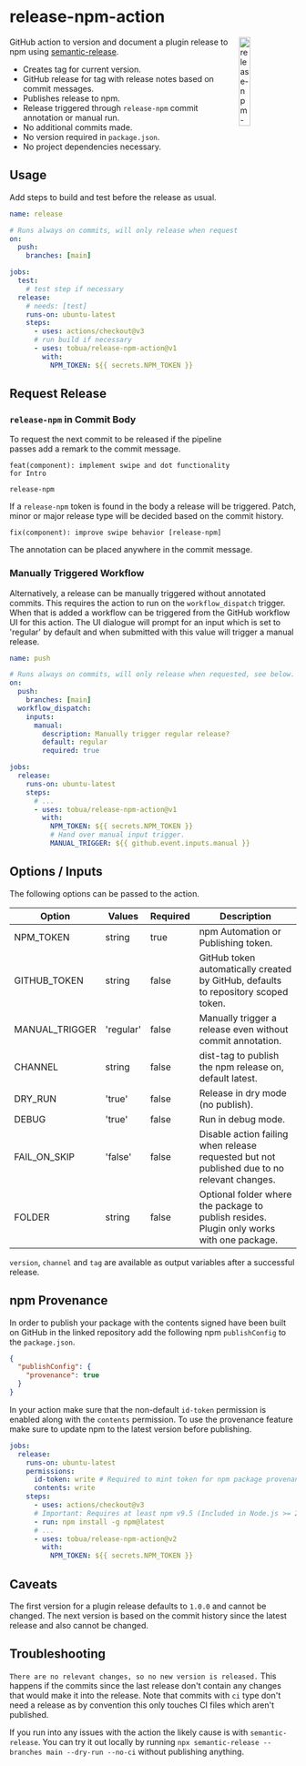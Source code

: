 # release-npm-action

<img align="right" src="https://github.com/tobua/release-npm-action/raw/main/logo.png" width="20%" alt="release-npm-action" />

GitHub action to version and document a plugin release to npm using [semantic-release](https://github.com/semantic-release/semantic-release).

- Creates tag for current version.
- GitHub release for tag with release notes based on commit messages.
- Publishes release to npm.
- Release triggered through `release-npm` commit annotation or manual run.
- No additional commits made.
- No version required in `package.json`.
- No project dependencies necessary.

## Usage

Add steps to build and test before the release as usual.

```yaml
name: release

# Runs always on commits, will only release when requested, see below.
on:
  push:
    branches: [main]

jobs:
  test:
    # test step if necessary
  release:
    # needs: [test]
    runs-on: ubuntu-latest
    steps:
      - uses: actions/checkout@v3
      # run build if necessary
      - uses: tobua/release-npm-action@v1
        with:
          NPM_TOKEN: ${{ secrets.NPM_TOKEN }}
```

## Request Release

### `release-npm` in Commit Body

To request the next commit to be released if the pipeline passes add a remark to the commit message.

```
feat(component): implement swipe and dot functionality for Intro

release-npm
```

If a `release-npm` token is found in the body a release will be triggered. Patch, minor or major release type will be decided based on the commit history.

```
fix(component): improve swipe behavior [release-npm]
```

The annotation can be placed anywhere in the commit message.

### Manually Triggered Workflow

Alternatively, a release can be manually triggered without annotated commits. This requires the action to run on the `workflow_dispatch` trigger. When that is added a workflow can be triggered from the GitHub workflow UI for this action. The UI dialogue will prompt for an input which is set to 'regular' by default and when submitted with this value will trigger a manual release.

```yaml
name: push

# Runs always on commits, will only release when requested, see below.
on:
  push:
    branches: [main]
  workflow_dispatch:
    inputs:
      manual:
        description: Manually trigger regular release?
        default: regular
        required: true

jobs:
  release:
    runs-on: ubuntu-latest
    steps:
      # ...
      - uses: tobua/release-npm-action@v1
        with:
          NPM_TOKEN: ${{ secrets.NPM_TOKEN }}
          # Hand over manual input trigger.
          MANUAL_TRIGGER: ${{ github.event.inputs.manual }}
```

## Options / Inputs

The following options can be passed to the action.

| Option         | Values    | Required | Description                                                                                 |
| -------------- | --------- | -------- | ------------------------------------------------------------------------------------------- |
| NPM_TOKEN      | string    | true     | npm Automation or Publishing token.                                                         |
| GITHUB_TOKEN   | string    | false    | GitHub token automatically created by GitHub, defaults to repository scoped token.          |
| MANUAL_TRIGGER | 'regular' | false    | Manually trigger a release even without commit annotation.                                  |
| CHANNEL        | string    | false    | dist-tag to publish the npm release on, default latest.                                     |
| DRY_RUN        | 'true'    | false    | Release in dry mode (no publish).                                                           |
| DEBUG          | 'true'    | false    | Run in debug mode.                                                                          |
| FAIL_ON_SKIP   | 'false'   | false    | Disable action failing when release requested but not published due to no relevant changes. |
| FOLDER         | string    | false    | Optional folder where the package to publish resides. Plugin only works with one package.   |

`version`, `channel` and `tag` are available as output variables after a successful release.

## npm Provenance

In order to publish your package with the contents signed have been built on GitHub in the linked repository add the following npm `publishConfig` to the `package.json`.

```json
{
  "publishConfig": {
    "provenance": true
  }
}
```

In your action make sure that the non-default `id-token` permission is enabled along with the `contents` permission. To use the provenance feature make sure to update npm to the latest version before publishing.

```yml
jobs:
  release:
    runs-on: ubuntu-latest
    permissions:
      id-token: write # Required to mint token for npm package provenance
      contents: write
    steps:
      - uses: actions/checkout@v3
      # Important: Requires at least npm v9.5 (Included in Node.js >= 20)
      - run: npm install -g npm@latest
      # ...
      - uses: tobua/release-npm-action@v2
        with:
          NPM_TOKEN: ${{ secrets.NPM_TOKEN }}
```

## Caveats

The first version for a plugin release defaults to `1.0.0` and cannot be changed. The next version is based on the commit history since the latest release and also cannot be changed.

## Troubleshooting

`There are no relevant changes, so no new version is released.` This happens if the commits since the last release don't contain any changes that would make it into the release. Note that commits with `ci` type don't need a release as by convention this only touches CI files which aren't published.

If you run into any issues with the action the likely cause is with `semantic-release`. You can try it out locally by running `npx semantic-release --branches main --dry-run --no-ci` without publishing anything.
